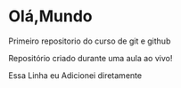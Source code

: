 # Olá,Mundo
 Primeiro repositorio do curso de git e github

 Repositório criado durante uma aula ao vivo!

 Essa Linha eu Adicionei diretamente
